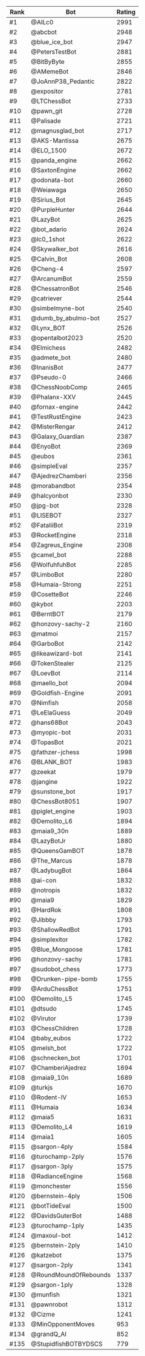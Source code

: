 Rank|Bot|Rating
---|---|---
#1|@AILc0|2991
#2|@abcbot|2948
#3|@blue_ice_bot|2947
#4|@PetersTestBot|2881
#5|@BitByByte|2855
#6|@AMemeBot|2846
#7|@JoAnnP38_Pedantic|2822
#8|@expositor|2781
#9|@LTChessBot|2733
#10|@pawn_git|2728
#11|@Palisade|2721
#12|@magnusglad_bot|2717
#13|@AKS-Mantissa|2675
#14|@ELO_1500|2672
#15|@panda_engine|2662
#16|@SaxtonEngine|2662
#17|@odonata-bot|2660
#18|@Weiawaga|2650
#19|@Sirius_Bot|2645
#20|@PurpleHunter|2644
#21|@LazyBot|2625
#22|@bot_adario|2624
#23|@lc0_1shot|2622
#24|@Skywalker_bot|2616
#25|@Calvin_Bot|2608
#26|@Cheng-4|2597
#27|@ArcanumBot|2559
#28|@ChessatronBot|2546
#29|@catriever|2544
#30|@simbelmyne-bot|2540
#31|@dumb_by_abulmo-bot|2527
#32|@Lynx_BOT|2526
#33|@opentalbot2023|2520
#34|@Elmichess|2482
#35|@admete_bot|2480
#36|@InanisBot|2477
#37|@Pseudo-0|2466
#38|@ChessNoobComp|2465
#39|@Phalanx-XXV|2445
#40|@fornax-engine|2442
#41|@TestRustEngine|2423
#42|@MisterRengar|2412
#43|@Galaxy_Guardian|2387
#44|@EnyoBot|2369
#45|@eubos|2361
#46|@simpleEval|2357
#47|@AjedrezChamberi|2356
#48|@morabandbot|2354
#49|@halcyonbot|2330
#50|@jpg-bot|2328
#51|@LISEBOT|2327
#52|@FataliiBot|2319
#53|@RocketEngine|2318
#54|@Zagreus_Engine|2308
#55|@camel_bot|2288
#56|@WolfuhfuhBot|2285
#57|@LimboBot|2280
#58|@Humaia-Strong|2251
#59|@CosetteBot|2246
#60|@kybot|2203
#61|@BerntBOT|2179
#62|@honzovy-sachy-2|2160
#63|@matmoi|2157
#64|@GarboBot|2142
#65|@likeawizard-bot|2141
#66|@TokenStealer|2125
#67|@LoevBot|2114
#68|@maello_bot|2094
#69|@Goldfish-Engine|2091
#70|@Nimfish|2058
#71|@LeElaGuess|2049
#72|@hans68Bot|2043
#73|@myopic-bot|2031
#74|@TopasBot|2021
#75|@fathzer-jchess|1998
#76|@BLANK_BOT|1983
#77|@zeekat|1979
#78|@jangine|1922
#79|@sunstone_bot|1917
#80|@ChessBot8051|1907
#81|@piglet_engine|1903
#82|@Demolito_L6|1894
#83|@maia9_30n|1889
#84|@LazyBotJr|1880
#85|@QueensGamBOT|1878
#86|@The_Marcus|1878
#87|@LadybugBot|1864
#88|@ai-con|1832
#89|@notropis|1832
#90|@maia9|1829
#91|@HardRok|1808
#92|@Jibbby|1793
#93|@ShallowRedBot|1791
#94|@simplexitor|1782
#95|@Blue_Mongoose|1781
#96|@honzovy-sachy|1781
#97|@sudobot_chess|1773
#98|@Drunken-pipe-bomb|1755
#99|@ArduChessBot|1751
#100|@Demolito_L5|1745
#101|@dtsudo|1745
#102|@Virutor|1739
#103|@ChessChildren|1728
#104|@baby_eubos|1722
#105|@melsh_bot|1722
#106|@schnecken_bot|1701
#107|@ChamberiAjedrez|1694
#108|@maia9_10n|1689
#109|@turkjs|1670
#110|@Rodent-IV|1653
#111|@Humaia|1634
#112|@maia5|1631
#113|@Demolito_L4|1619
#114|@maia1|1605
#115|@sargon-4ply|1584
#116|@turochamp-2ply|1576
#117|@sargon-3ply|1575
#118|@RadianceEngine|1568
#119|@monchester|1556
#120|@bernstein-4ply|1506
#121|@botTideEval|1500
#122|@DavidsGuterBot|1488
#123|@turochamp-1ply|1435
#124|@maxoul-bot|1412
#125|@bernstein-2ply|1410
#126|@katzebot|1375
#127|@sargon-2ply|1341
#128|@RoundMoundOfRebounds|1337
#129|@sargon-1ply|1328
#130|@munfish|1321
#131|@pawnrobot|1312
#132|@Cizme|1241
#133|@MinOpponentMoves|953
#134|@grandQ_AI|852
#135|@StupidfishBOTBYDSCS|779
